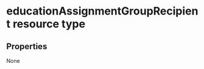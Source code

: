 # educationAssignmentGroupRecipient resource type




## Properties
None

<!-- uuid: 8fcb5dbc-d5aa-4681-8e31-b001d5168d79
2015-10-25 14:57:30 UTC -->
<!-- {
  "type": "#page.annotation",
  "description": "educationAssignmentGroupRecipient resource",
  "keywords": "",
  "section": "documentation",
  "tocPath": ""
}-->